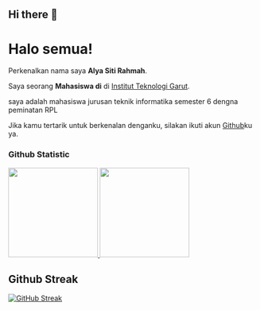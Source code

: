 ## Hi there 👋

<!--
**alyarahmah/alyarahmah** is a ✨ _special_ ✨ repository because its `README.md` (this file) appears on your GitHub profile.

Here are some ideas to get you started:

- 🔭 I’m currently working on ...
- 🌱 I’m currently learning ...
- 👯 I’m looking to collaborate on ...
- 🤔 I’m looking for help with ...
- 💬 Ask me about ...
- 📫 How to reach me: ...
- 😄 Pronouns: ...
- ⚡ Fun fact: ...
-->

# Halo semua! 

Perkenalkan nama saya **Alya Siti Rahmah**.<br>

Saya seorang **Mahasiswa di** di [Institut Teknologi Garut](https://www.itg.ac.id/).<br>

saya adalah mahasiswa jurusan teknik informatika semester 6 dengna peminatan RPL



Jika kamu tertarik untuk berkenalan denganku, silakan ikuti akun [Github](https://github.com/alyarahmah/)ku ya.

### Github Statistic
<p align="left">
<a href="https://github.com/alyarahmah">
  <img height="180em" src="https://github-readme-stats-eight-theta.vercel.app/api?username=penuliscode&show_icons=true&theme=algolia&include_all_commits=true&count_private=true"/>
  <img height="180em" src="https://github-readme-stats-eight-theta.vercel.app/api/top-langs/?username=penuliscode&layout=compact&layout=compact&theme=algolia"/>
</a>
</p>

## Github Streak
[![GitHub Streak](https://github-readme-streak-stats.herokuapp.com?user=AlyaSRahmah&theme=dark&hide_border=true)](https://git.io/streak-stats)
